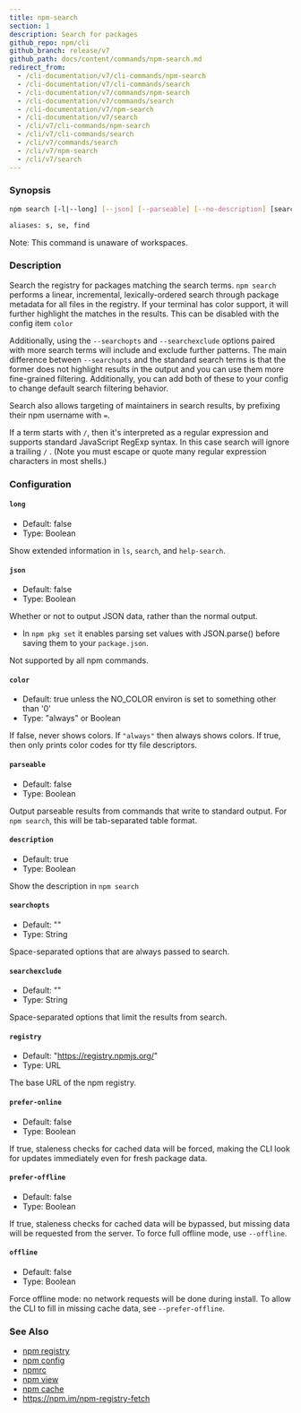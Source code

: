 ```yaml
---
title: npm-search
section: 1
description: Search for packages
github_repo: npm/cli
github_branch: release/v7
github_path: docs/content/commands/npm-search.md
redirect_from:
  - /cli-documentation/v7/cli-commands/npm-search
  - /cli-documentation/v7/cli-commands/search
  - /cli-documentation/v7/commands/npm-search
  - /cli-documentation/v7/commands/search
  - /cli-documentation/v7/npm-search
  - /cli-documentation/v7/search
  - /cli/v7/cli-commands/npm-search
  - /cli/v7/cli-commands/search
  - /cli/v7/commands/search
  - /cli/v7/npm-search
  - /cli/v7/search
---
```


### Synopsis

```bash
npm search [-l|--long] [--json] [--parseable] [--no-description] [search terms ...]

aliases: s, se, find
```

Note: This command is unaware of workspaces.

### Description

Search the registry for packages matching the search terms. `npm search`
performs a linear, incremental, lexically-ordered search through package
metadata for all files in the registry. If your terminal has color
support, it will further highlight the matches in the results.  This can
be disabled with the config item `color`

Additionally, using the `--searchopts` and `--searchexclude` options
paired with more search terms will include and exclude further patterns.
The main difference between `--searchopts` and the standard search terms
is that the former does not highlight results in the output and you can
use them more fine-grained filtering. Additionally, you can add both of
these to your config to change default search filtering behavior.

Search also allows targeting of maintainers in search results, by prefixing
their npm username with `=`.

If a term starts with `/`, then it's interpreted as a regular expression
and supports standard JavaScript RegExp syntax. In this case search will
ignore a trailing `/` .  (Note you must escape or quote many regular
expression characters in most shells.)

### Configuration

#### `long`

* Default: false
* Type: Boolean

Show extended information in `ls`, `search`, and `help-search`.


#### `json`

* Default: false
* Type: Boolean

Whether or not to output JSON data, rather than the normal output.

* In `npm pkg set` it enables parsing set values with JSON.parse() before
  saving them to your `package.json`.

Not supported by all npm commands.


#### `color`

* Default: true unless the NO_COLOR environ is set to something other than '0'
* Type: "always" or Boolean

If false, never shows colors. If `"always"` then always shows colors. If
true, then only prints color codes for tty file descriptors.


#### `parseable`

* Default: false
* Type: Boolean

Output parseable results from commands that write to standard output. For
`npm search`, this will be tab-separated table format.


#### `description`

* Default: true
* Type: Boolean

Show the description in `npm search`


#### `searchopts`

* Default: ""
* Type: String

Space-separated options that are always passed to search.


#### `searchexclude`

* Default: ""
* Type: String

Space-separated options that limit the results from search.


#### `registry`

* Default: "https://registry.npmjs.org/"
* Type: URL

The base URL of the npm registry.


#### `prefer-online`

* Default: false
* Type: Boolean

If true, staleness checks for cached data will be forced, making the CLI
look for updates immediately even for fresh package data.


#### `prefer-offline`

* Default: false
* Type: Boolean

If true, staleness checks for cached data will be bypassed, but missing data
will be requested from the server. To force full offline mode, use
`--offline`.


#### `offline`

* Default: false
* Type: Boolean

Force offline mode: no network requests will be done during install. To
allow the CLI to fill in missing cache data, see `--prefer-offline`.



### See Also

* [npm registry](/cli/v7/using-npm/registry)
* [npm config](/cli/v7/commands/npm-config)
* [npmrc](/cli/v7/configuring-npm/npmrc)
* [npm view](/cli/v7/commands/npm-view)
* [npm cache](/cli/v7/commands/npm-cache)
* https://npm.im/npm-registry-fetch
